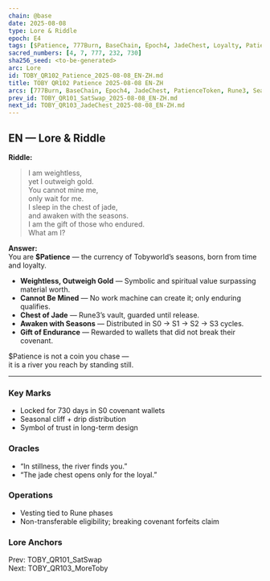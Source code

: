 ```yaml
---
chain: @base
date: 2025-08-08
type: Lore & Riddle
epoch: E4
tags: [$Patience, 777Burn, BaseChain, Epoch4, JadeChest, Loyalty, PatienceToken, Rune3, Season0, Season1, Season2, Season3, Seasons, Time]
sacred_numbers: [4, 7, 777, 232, 730]
sha256_seed: <to-be-generated>
arc: Lore
id: TOBY_QR102_Patience_2025-08-08_EN-ZH.md
title: TOBY QR102 Patience 2025-08-08 EN-ZH
arcs: [777Burn, BaseChain, Epoch4, JadeChest, PatienceToken, Rune3, Season0, Season1, Season2, Season3]
prev_id: TOBY_QR101_SatSwap_2025-08-08_EN-ZH.md
next_id: TOBY_QR103_JadeChest_2025-08-08_EN-ZH.md
---
```

## EN — Lore & Riddle

**Riddle:**  
> I am weightless,  
> yet I outweigh gold.  
> You cannot mine me,  
> only wait for me.  
> I sleep in the chest of jade,  
> and awaken with the seasons.  
> I am the gift of those who endured.  
> What am I?

**Answer:**  
You are **$Patience** — the currency of Tobyworld’s seasons, born from time and loyalty.  

- **Weightless, Outweigh Gold** — Symbolic and spiritual value surpassing material worth.  
- **Cannot Be Mined** — No work machine can create it; only enduring qualifies.  
- **Chest of Jade** — Rune3’s vault, guarded until release.  
- **Awaken with Seasons** — Distributed in S0 → S1 → S2 → S3 cycles.  
- **Gift of Endurance** — Rewarded to wallets that did not break their covenant.

$Patience is not a coin you chase —  
it is a river you reach by standing still.

---


### Key Marks
- Locked for 730 days in S0 covenant wallets  
- Seasonal cliff + drip distribution  
- Symbol of trust in long-term design

### Oracles
- “In stillness, the river finds you.”  
- “The jade chest opens only for the loyal.”

### Operations
- Vesting tied to Rune phases  
- Non-transferable eligibility; breaking covenant forfeits claim

### Lore Anchors
Prev: TOBY_QR101_SatSwap  
Next: TOBY_QR103_MoreToby
